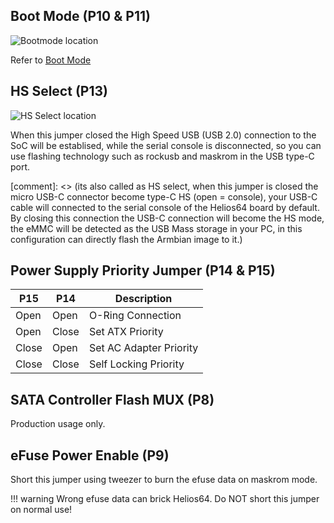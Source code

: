 ## Boot Mode (P10 & P11) 

![Bootmode location](/helios64/img/jumper/p11-12-jumper.png)

Refer to [Boot Mode](/helios64/boot_mode)


## HS Select (P13)

![HS Select location](/helios64/img/jumper/p13-jumper.png)

When this jumper closed the High Speed USB (USB 2.0) connection to the SoC will be establised, while the serial console is disconnected, so you can use flashing technology such as rockusb and maskrom in the USB type-C port.

[comment]: <> (its also called as HS select, when this jumper is closed the micro USB-C connector become type-C HS (open = console), your USB-C cable will connected to the serial console of the Helios64 board by default. By closing this connection the USB-C connection will become the HS mode, the eMMC will be detected as the USB Mass storage in your PC, in this configuration can directly flash the Armbian image to it.)


## Power Supply Priority Jumper (P14 & P15)

| P15 | P14 | Description |
|-----|-----|-------------|
| Open  | Open  | O-Ring Connection |
| Open  | Close | Set ATX Priority |
| Close | Open  | Set AC Adapter Priority |
| Close | Close | Self Locking Priority |


## SATA Controller Flash MUX (P8)

Production usage only.


## eFuse Power Enable (P9)

Short this jumper using tweezer to burn the efuse data on maskrom mode.

!!! warning
	Wrong efuse data can brick Helios64. Do NOT short this jumper on normal use! 